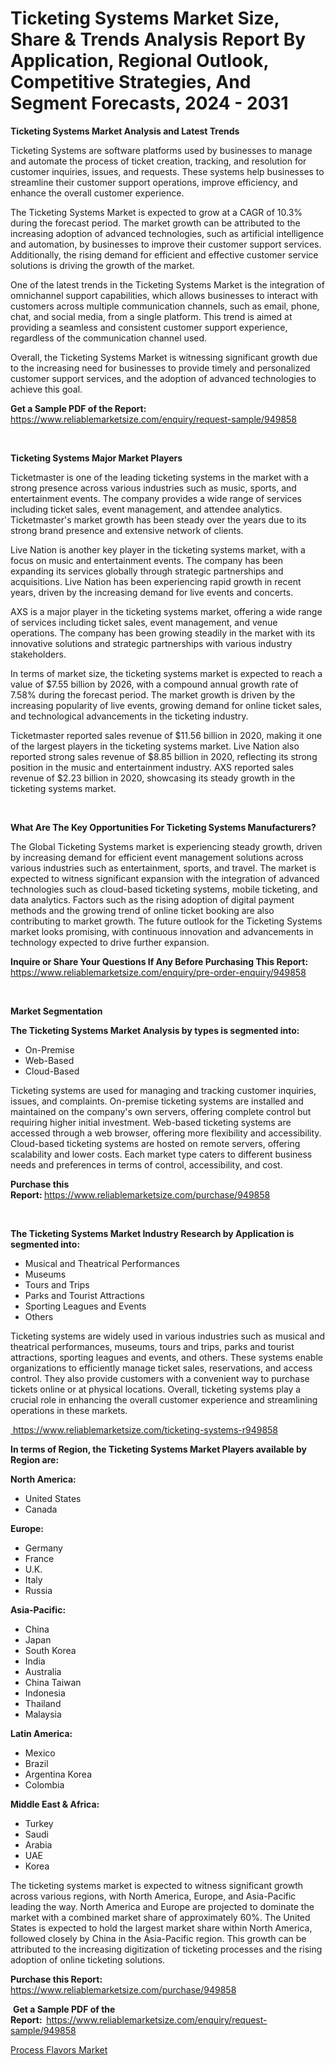 <p><h1>Ticketing Systems Market Size, Share & Trends Analysis Report By Application, Regional Outlook, Competitive Strategies, And Segment Forecasts, 2024 - 2031</h1></p><p><strong>Ticketing Systems Market Analysis and Latest Trends</strong></p>
<p><p>Ticketing Systems are software platforms used by businesses to manage and automate the process of ticket creation, tracking, and resolution for customer inquiries, issues, and requests. These systems help businesses to streamline their customer support operations, improve efficiency, and enhance the overall customer experience.</p><p>The Ticketing Systems Market is expected to grow at a CAGR of 10.3% during the forecast period. The market growth can be attributed to the increasing adoption of advanced technologies, such as artificial intelligence and automation, by businesses to improve their customer support services. Additionally, the rising demand for efficient and effective customer service solutions is driving the growth of the market.</p><p>One of the latest trends in the Ticketing Systems Market is the integration of omnichannel support capabilities, which allows businesses to interact with customers across multiple communication channels, such as email, phone, chat, and social media, from a single platform. This trend is aimed at providing a seamless and consistent customer support experience, regardless of the communication channel used.</p><p>Overall, the Ticketing Systems Market is witnessing significant growth due to the increasing need for businesses to provide timely and personalized customer support services, and the adoption of advanced technologies to achieve this goal.</p></p>
<p><strong>Get a Sample PDF of the Report:&nbsp;</strong> <a href="https://www.reliablemarketsize.com/enquiry/request-sample/949858">https://www.reliablemarketsize.com/enquiry/request-sample/949858</a></p>
<p>&nbsp;</p>
<p><strong>Ticketing Systems Major Market Players</strong></p>
<p><p>Ticketmaster is one of the leading ticketing systems in the market with a strong presence across various industries such as music, sports, and entertainment events. The company provides a wide range of services including ticket sales, event management, and attendee analytics. Ticketmaster's market growth has been steady over the years due to its strong brand presence and extensive network of clients.</p><p>Live Nation is another key player in the ticketing systems market, with a focus on music and entertainment events. The company has been expanding its services globally through strategic partnerships and acquisitions. Live Nation has been experiencing rapid growth in recent years, driven by the increasing demand for live events and concerts.</p><p>AXS is a major player in the ticketing systems market, offering a wide range of services including ticket sales, event management, and venue operations. The company has been growing steadily in the market with its innovative solutions and strategic partnerships with various industry stakeholders.</p><p>In terms of market size, the ticketing systems market is expected to reach a value of $7.55 billion by 2026, with a compound annual growth rate of 7.58% during the forecast period. The market growth is driven by the increasing popularity of live events, growing demand for online ticket sales, and technological advancements in the ticketing industry.</p><p>Ticketmaster reported sales revenue of $11.56 billion in 2020, making it one of the largest players in the ticketing systems market. Live Nation also reported strong sales revenue of $8.85 billion in 2020, reflecting its strong position in the music and entertainment industry. AXS reported sales revenue of $2.23 billion in 2020, showcasing its steady growth in the ticketing systems market.</p></p>
<p>&nbsp;</p>
<p><strong>What Are The Key Opportunities For Ticketing Systems Manufacturers?</strong></p>
<p><p>The Global Ticketing Systems market is experiencing steady growth, driven by increasing demand for efficient event management solutions across various industries such as entertainment, sports, and travel. The market is expected to witness significant expansion with the integration of advanced technologies such as cloud-based ticketing systems, mobile ticketing, and data analytics. Factors such as the rising adoption of digital payment methods and the growing trend of online ticket booking are also contributing to market growth. The future outlook for the Ticketing Systems market looks promising, with continuous innovation and advancements in technology expected to drive further expansion.</p></p>
<p><strong>Inquire or Share Your Questions If Any Before Purchasing This Report:</strong> <a href="https://www.reliablemarketsize.com/enquiry/pre-order-enquiry/949858">https://www.reliablemarketsize.com/enquiry/pre-order-enquiry/949858</a></p>
<p>&nbsp;</p>
<p><strong>Market Segmentation</strong></p>
<p><strong>The Ticketing Systems Market Analysis by types is segmented into:</strong></p>
<p><ul><li>On-Premise</li><li>Web-Based</li><li>Cloud-Based</li></ul></p>
<p><p>Ticketing systems are used for managing and tracking customer inquiries, issues, and complaints. On-premise ticketing systems are installed and maintained on the company's own servers, offering complete control but requiring higher initial investment. Web-based ticketing systems are accessed through a web browser, offering more flexibility and accessibility. Cloud-based ticketing systems are hosted on remote servers, offering scalability and lower costs. Each market type caters to different business needs and preferences in terms of control, accessibility, and cost.</p></p>
<p><strong>Purchase this Report:&nbsp;</strong><a href="https://www.reliablemarketsize.com/purchase/949858">https://www.reliablemarketsize.com/purchase/949858</a></p>
<p>&nbsp;</p>
<p><strong>The Ticketing Systems Market Industry Research by Application is segmented into:</strong></p>
<p><ul><li>Musical and Theatrical Performances</li><li>Museums</li><li>Tours and Trips</li><li>Parks and Tourist Attractions</li><li>Sporting Leagues and Events</li><li>Others</li></ul></p>
<p><p>Ticketing systems are widely used in various industries such as musical and theatrical performances, museums, tours and trips, parks and tourist attractions, sporting leagues and events, and others. These systems enable organizations to efficiently manage ticket sales, reservations, and access control. They also provide customers with a convenient way to purchase tickets online or at physical locations. Overall, ticketing systems play a crucial role in enhancing the overall customer experience and streamlining operations in these markets.</p></p>
<p><a href="https://www.reliablemarketsize.com/ticketing-systems-r949858">&nbsp;https://www.reliablemarketsize.com/ticketing-systems-r949858</a></p>
<p><strong>In terms of Region, the Ticketing Systems Market Players available by Region are:</strong></p>
<p>
    <p> <strong> North America: </strong>
        <ul>
            <li>United States</li>
            <li>Canada</li>
        </ul>
        </p> 
    <p> <strong> Europe: </strong>
        <ul>
            <li>Germany</li>
            <li>France</li>
            <li>U.K.</li>
            <li>Italy</li>
            <li>Russia</li>
        </ul>
        </p> 
    <p> <strong> Asia-Pacific: </strong>
        <ul>
            <li>China</li>
            <li>Japan</li>
            <li>South Korea</li>
            <li>India</li>
            <li>Australia</li>
            <li>China Taiwan</li>
            <li>Indonesia</li>
            <li>Thailand</li>
            <li>Malaysia</li>
        </ul>
        </p> 
    <p> <strong> Latin America: </strong>
        <ul>
            <li>Mexico</li>
            <li>Brazil</li>
            <li>Argentina Korea</li>
            <li>Colombia</li>
        </ul>
        </p> 
    <p> <strong> Middle East & Africa: </strong>
        <ul>
            <li>Turkey</li>
            <li>Saudi</li>
            <li>Arabia</li>
            <li>UAE</li>
            <li>Korea</li>
        </ul>
    </p>
    </p>
<p><p>The ticketing systems market is expected to witness significant growth across various regions, with North America, Europe, and Asia-Pacific leading the way. North America and Europe are projected to dominate the market with a combined market share of approximately 60%. The United States is expected to hold the largest market share within North America, followed closely by China in the Asia-Pacific region. This growth can be attributed to the increasing digitization of ticketing processes and the rising adoption of online ticketing solutions.</p></p>
<p><strong>Purchase this Report: </strong><a href="https://www.reliablemarketsize.com/purchase/949858">https://www.reliablemarketsize.com/purchase/949858</a></p>
<p>&nbsp;<strong>Get a Sample PDF of the Report:&nbsp;&nbsp;</strong><a href="https://www.reliablemarketsize.com/enquiry/request-sample/949858">https://www.reliablemarketsize.com/enquiry/request-sample/949858</a></p>
<p><strong></strong></p>
<p><p><a href="https://medium.com/@paulmcglynn6456/global-process-flavors-industry-research-report-competitive-landscape-market-size-regional-870a0b48b496">Process Flavors Market</a></p></p>